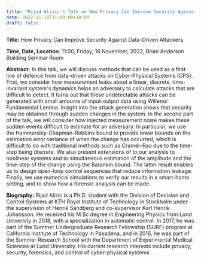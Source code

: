 ```yaml
---
title: "Rijad Alisic's Talk on How Privacy Can Improve Security Against Data-Driven Attackers"
date: 2022-11-18T11:00:00+10:00
draft: false
---
```



__Title:__  How Privacy Can Improve Security Against Data-Driven Attackers

__Time, Date, Location__: 11:00, Friday, 18 November, 2022, Brian Anderson Building Seminar Room

__Abstract:__ In this talk, we will discuss methods that can be used as a first line of defence from data-driven attacks on Cyber-Physical Systems (CPS). First, we consider how measurement leaks about a linear, discrete, time-invariant system's dynamics helps an adversary to calculate attacks that are difficult to detect. It turns out that these undetectable attacks can be generated with small amounts of input-output data using Willems’ Fundamental Lemma. Insight into the attack generation shows that security may be obtained through sudden changes in the system. In the second part of the talk, we will consider how injected measurement noise makes these sudden events difficult to estimate for an adversary. In particular, we use the Hammersley-Chapman-Robbins bound to provide lower bounds on the estimation error variance of when the change has occurred, which is difficult to do with traditional methods such as Cramér-Rao due to the time-step being discrete. We also present extensions of to our analysis to nonlinear systems and to simultaneous estimation of the amplitude and the time-step of the change using the Barankin bound. The latter result enables us to design open-loop control sequences that reduce information leakage. Finally, we use numerical simulations to verify our results in a smart-home setting, and to show how a forensic analysis can be made.

__Biography:__ Rijad Alisic is a Ph.D. student with the Division of Decision and Control Systems at KTH Royal Institute of Technology in Stockholm under the supervision of Henrik Sandberg and co-supervisor Karl Henrik Johansson. He received his M.Sc degree in Engineering Physics from Lund University in 2018, with a specialization in automatic control. In 2017, he was part of the Summer Undergraduate Research Fellowship (SURF) program at California Institute of Technology in Pasadena, and in 2016, he was part of the Summer Research School with the Department of Experimental Medical Sciences at Lund University. His current research interests include privacy, security, forensics, and control of cyber-physical systems
